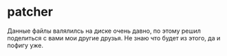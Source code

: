 # patcher
Данные файлы валялилсь на диске очень давно, по этому решил поделиться с вами мои другие друзья. Не знаю что будет из этого, да и пофигу уже.
